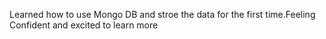 Learned how to use Mongo DB and stroe the data for the first time.Feeling Confident and excited to learn more
